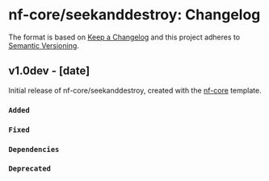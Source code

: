 # nf-core/seekanddestroy: Changelog

The format is based on [Keep a Changelog](https://keepachangelog.com/en/1.0.0/)
and this project adheres to [Semantic Versioning](https://semver.org/spec/v2.0.0.html).

## v1.0dev - [date]

Initial release of nf-core/seekanddestroy, created with the [nf-core](https://nf-co.re/) template.

### `Added`

### `Fixed`

### `Dependencies`

### `Deprecated`
